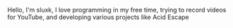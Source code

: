 Hello, I'm sluxk, I love programming in my free time, trying to record videos for YouTube, and developing various projects like Acid Escape
